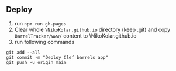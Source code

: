 ## Deploy

1. run `npm run gh-pages`
2. Clear whole `\NikoKolar.github.io` directory (keep .git) and copy `BarrelTracker/www/` content to \NikoKolar.github.io
3. run following commands

```
git add --all
git commit -m "Deploy Clef barrels app"
git push -u origin main
```
